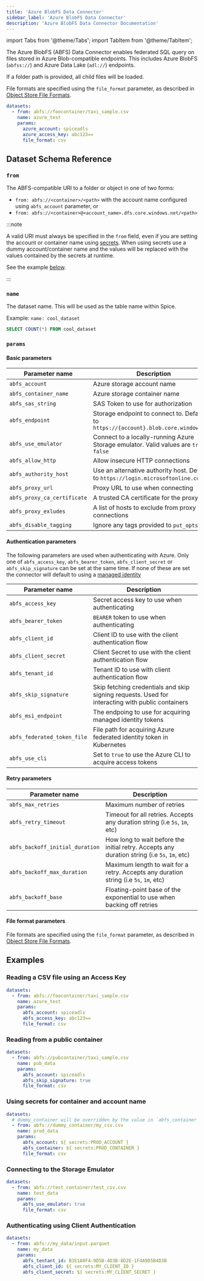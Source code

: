 ```yaml
---
title: 'Azure BlobFS Data Connector'
sidebar_label: 'Azure BlobFS Data Connector'
description: 'Azure BlobFS Data Connector Documentation'
---
```


import Tabs from '@theme/Tabs';
import TabItem from '@theme/TabItem';

The Azure BlobFS (ABFS) Data Connector enables federated SQL query on files stored in Azure Blob-compatible endpoints. This includes Azure BlobFS (`abfss://`) and Azure Data Lake (`adl://`) endpoints.

If a folder path is provided, all child files will be loaded.

File formats are specified using the `file_format` parameter, as described in [Object Store File Formats](/components/data-connectors/index.md#object-store-file-formats).

```yaml
datasets:
  - from: abfs://foocontainer/taxi_sample.csv
    name: azure_test
    params:
      azure_account: spiceadls
      azure_access_key: abc123==
      file_format: csv
```

## Dataset Schema Reference

### `from`

The ABFS-compatible URI to a folder or object in one of two forms:

- `from: abfs://<container>/<path>` with the account name configured using `abfs_account` parameter, or 
- `from: abfs://<container>@<account_name>.dfs.core.windows.net/<path>`

:::note

A valid URI must always be specified in the `from` field, even if you are setting the account or container name using [secrets](/components/secret-stores/index.md). When using secrets use a dummy account/container name and the values will be replaced with the values contained by the secrets at runtime.

See the example [below](#using-secrets-for-container-and-account-name).

:::

### `name`

The dataset name. This will be used as the table name within Spice.

Example: `name: cool_dataset`

```sql
SELECT COUNT(*) FROM cool_dataset
```

### `params`

#### Basic parameters

| Parameter name | Description |
|---|---|
| `abfs_account` | Azure storage account name |
| `abfs_container_name` | Azure storage container name |
| `abfs_sas_string` | SAS Token to use for authorization |
| `abfs_endpoint` | Storage endpoint to connect to. Defaults to `https://{account}.blob.core.windows.net` |
| `abfs_use_emulator` | Connect to a locally-running Azure Storage emulator. Valid values are `true` or `false` |
| `abfs_allow_http` | Allow insecure HTTP connections |
| `abfs_authority_host` | Use an alternative authority host. Defaults to `https://login.microsoftonline.com` |
| `abfs_proxy_url` | Proxy URL to use when connecting |
| `abfs_proxy_ca_certificate` | A trusted CA certificate for the proxy |
| `abfs_proxy_exludes` | A list of hosts to exclude from proxy connections |
| `abfs_disable_tagging` | Ignore any tags provided to `put_opts` |


#### Authentication parameters

The following parameters are used when authenticating with Azure. Only one of `abfs_access_key`, `abfs_bearer_token`, `abfs_client_secret` or `abfs_skip_signature` can be set at the same time. If none of these are set the connector will default to using a [managed identity](https://learn.microsoft.com/en-us/entra/identity/managed-identities-azure-resources/overview)

| Parameter name | Description |
|---|---|
| `abfs_access_key` | Secret access key to use when authenticating |
| `abfs_bearer_token` | `BEARER` token to use when authenticating |
| `abfs_client_id` | Client ID to use with the client authentication flow |
| `abfs_client_secret` | Client Secret to use with the client authentication flow |
| `abfs_tenant_id` | Tenant ID to use with client authentication flow |
| `abfs_skip_signature` | Skip fetching credentials and skip signing requests. Used for interacting with public containers |
| `abfs_msi_endpoint` | The endpoing to use for acquiring managed identity tokens |
| `abfs_federated_token_file` | File path for acquiring Azure federated identity token in Kubernetes |
| `abfs_use_cli` | Set to `true` to use the Azure CLI to acquire access tokens |

#### Retry parameters

| Parameter name | Description |
|---|---|
| `abfs_max_retries` | Maximum number of retries |
| `abfs_retry_timeout` | Timeout for all retries. Accepts any duration string (i.e `5s`, `1m`, etc) |
| `abfs_backoff_initial_duration` | How long to wait before the initial retry. Accepts any duration string (i.e `5s`, `1m`, etc) |
| `abfs_backoff_max_duration` | Maximum length to wait for a retry. Accepts any duration string (i.e `5s`, `1m`, etc) |
| `abfs_backoff_base` | Floating-point base of the exponential to use when backing off retries |

#### File format parameters

File formats are specified using the `file_format` parameter, as described in [Object Store File Formats](/components/data-connectors/index.md#object-store-file-formats).

## Examples

### Reading a CSV file using an Access Key

```yaml
datasets:
  - from: abfs://foocontainer/taxi_sample.csv
    name: azure_test
    params:
      abfs_account: spiceadls
      abfs_access_key: abc123==
      file_format: csv
```

### Reading from a public container

```yaml
datasets:
  - from: abfs://pubcontainer/taxi_sample.csv
    name: pub_data
    params:
      abfs_account: spiceadls
      abfs_skip_signature: true
      file_format: csv
```

### Using secrets for container and account name

```yaml
datasets:
  # dummy_container will be overridden by the value in `abfs_container`
  - from: abfs://dummy_container/my_csv.csv
    name: prod_data
    params:
      abfs_account: ${ secrets:PROD_ACCOUNT }
      abfs_container: ${ secrets:PROD_CONTAINER }
      file_format: csv
```

### Connecting to the Storage Emulator

```yaml
datasets:
  - from: abfs://test_container/test_csv.csv
    name: test_data
    params:
      abfs_use_emulator: true
      file_format: csv
```

### Authenticating using Client Authentication

```yaml
datasets:
  - from: abfs://my_data/input.parquet
    name: my_data
    params:
      abfs_tentant_id: B3E1A8F4-9D5B-4D3B-8D2E-1F4A9D5B4D3B
      abfs_client_id: ${ secrets:MY_CLIENT_ID }
      abfs_client_secret: ${ secrets:MY_CLIENT_SECRET }
```